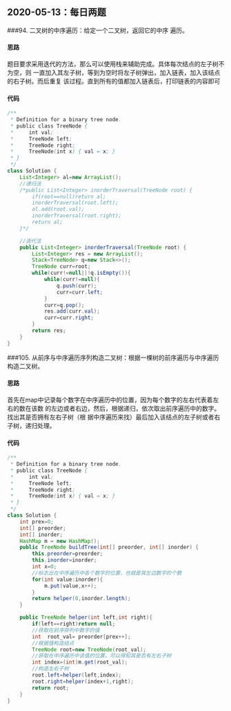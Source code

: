 ## 2020-05-13：每日两题

###94. 二叉树的中序遍历：给定一个二叉树，返回它的中序 遍历。
#### 思路
题目要求采用迭代的方法，那么可以使用栈来辅助完成。具体每次结点的左子树不为空，则
一直加入其左子树，等到为空时将左子树弹出，加入链表，加入该结点的右子树。而后重复
该过程。直到所有的值都加入链表后，打印链表的内容即可
#### 代码

```java
/**
 * Definition for a binary tree node.
 * public class TreeNode {
 *     int val;
 *     TreeNode left;
 *     TreeNode right;
 *     TreeNode(int x) { val = x; }
 * }
 */
class Solution {
    List<Integer> al=new ArrayList();
    //递归法
    /*public List<Integer> inorderTraversal(TreeNode root) {
        if(root==null)return al;
        inorderTraversal(root.left);
        al.add(root.val);
        inorderTraversal(root.right);
        return al;
    }*/

    //迭代法
    public List<Integer> inorderTraversal(TreeNode root) {
        List<Integer> res = new ArrayList();
        Stack<TreeNode> q=new Stack<>();
        TreeNode curr=root;
        while(curr!=null||!q.isEmpty()){
            while(curr!=null){
                q.push(curr);
                curr=curr.left;
            }
            curr=q.pop();
            res.add(curr.val);
            curr=curr.right;
        }
        return res;
    }
}
```

###105. 从前序与中序遍历序列构造二叉树：根据一棵树的前序遍历与中序遍历构造二叉树。
#### 思路
首先在map中记录每个数字在中序遍历中的位置，因为每个数字的左右代表着左右的数在该数
的左边或者右边，然后，根据递归，依次取出前序遍历中的数字。找出其是否拥有左右子树（根
据中序遍历来找）最后加入该结点的左子树或者右子树，递归处理。
#### 代码

```java
/**
 * Definition for a binary tree node.
 * public class TreeNode {
 *     int val;
 *     TreeNode left;
 *     TreeNode right;
 *     TreeNode(int x) { val = x; }
 * }
 */
class Solution {
    int prex=0;
    int[] preorder;
    int[] inorder;
    HashMap m = new HashMap();
    public TreeNode buildTree(int[] preorder, int[] inorder) {
        this.preorder=preorder;
        this.inorder=inorder;
        int x=0;
        //标志出在中序遍历中各个数字的位置，也就是其左边数字的个数
        for(int value:inorder){
            m.put(value,x++);
        }
        return helper(0,inorder.length);
    }

    public TreeNode helper(int left,int right){
        if(left==right)return null;
        //获取在前序排列中数字的值
        int  root_val= preorder[prex++];
        //根据值构造结点
        TreeNode root=new TreeNode(root_val);
        //获取在中序遍历中该值的位置，可以得知其是否有左右子树
        int index=(int)m.get(root_val);
        //构造左右子树
        root.left=helper(left,index);
        root.right=helper(index+1,right);
        return root;
    }
}
```



<details class="details-reset details-overlay details-overlay-dark" style="box-sizing: border-box; display: block;"><summary data-hotkey="l" aria-label="Jump to line" role="button" style="box-sizing: border-box; display: list-item; cursor: pointer; list-style: none;"></summary></details>

 